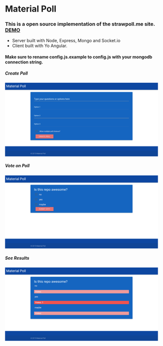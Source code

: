 # Material Poll
### This is a open source implementation of the strawpoll.me site. [DEMO](http://materialpoll.tk)
* Server built with Node, Express, Mongo and Socket.io
* Client built with Yo Angular.

#### Make sure to rename config.js.example to config.js with your mongodb connection string.

##### Create Poll
![Material Poll](img/material1.png?raw=true "Material Poll")
##### Vote on Poll
![Material Poll](img/material2.png?raw=true "Material Poll")
##### See Results
![Material Poll](img/material3.png?raw=true "Material Poll")